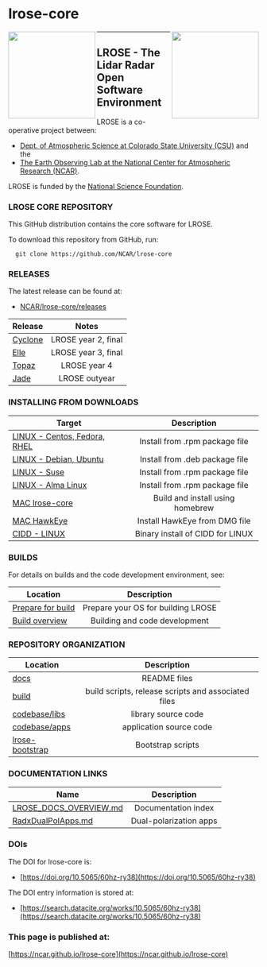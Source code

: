 # lrose-core

<img align="left" width="175" height="175" src="./docs/images/LROSE_logo.small.png">
<img align="right" width="175" height="175" src="./docs/images/spol_dynamo.jpg">

--------------------------------------------

## **LROSE** - The Lidar Radar Open Software Environment

LROSE is a co-operative project between:

  * [Dept. of Atmospheric Science at Colorado State University (CSU)](http://www.atmos.colostate.edu/) and the
  * [The Earth Observing Lab at the National Center for Atmospheric Research (NCAR)](https://www.eol.ucar.edu/content/lidar-radar-open-software-environment).

LROSE is funded by the [National Science Foundation](https://www.nsf.gov).

### LROSE CORE REPOSITORY

This GitHub distribution contains the core software for LROSE.

To download this repository from GitHub, run:

```
  git clone https://github.com/NCAR/lrose-core
```

### RELEASES

The latest release can be found at:

* [NCAR/lrose-core/releases](https://github.com/NCAR/lrose-core/releases)

| Release | Notes  |
| ------- |:------:|
| [Cyclone](https://github.com/nsf-lrose/lrose-cyclone) | LROSE year 2, final |
| [Elle](https://github.com/nsf-lrose/lrose-elle) | LROSE year 3, final |
| [Topaz](https://github.com/nsf-lrose/lrose-topaz) | LROSE year 4 |
| [Jade](https://github.com/nsf-lrose/lrose-jade) | LROSE outyear |


### INSTALLING FROM DOWNLOADS

| Target | Description   |
| ------------- |:-------------:|
| [LINUX - Centos, Fedora, RHEL](./docs/download/download_package_and_install.redhat.md) | Install from .rpm package file |
| [LINUX - Debian, Ubuntu](./docs/download/download_package_and_install.debian.md) | Install from .deb package file |
| [LINUX - Suse](./docs/download/download_package_and_install.suse.md) | Install from .rpm package file |
| [LINUX - Alma Linux](./docs/download/download_package_and_install.redhat.md) | Install from .rpm package file |
| [MAC lrose-core](./docs/download/install_using_homebrew.mac_osx.md) | Build and install using homebrew |
| [MAC HawkEye](./docs/download/hawkeye_install_from_dmg.md) | Install HawkEye from DMG file |
| [CIDD - LINUX](./docs/download/CIDD_binary_download_and_install.linux.md) | Binary install of CIDD for LINUX |

### BUILDS

For details on builds and the code development environment, see:

| Location      | Description   |
| ------------- |:-------------:|
| [Prepare for build](./docs/build/prepare_for_build.md) | Prepare your OS for building LROSE |
| [Build overview](./docs/build/LROSE_build_main_page.md) | Building and code development |

### REPOSITORY ORGANIZATION

| Location      | Description   |
| ------------- |:-------------:|
| [docs](./docs) | README files |
| [build](./build) | build scripts, release scripts and associated files |
| [codebase/libs](./codebase/libs) | library source code |
| [codebase/apps](./codebase/apps) | application source code |
| [lrose-bootstrap](https://github.com/NCAR/lrose-bootstrap) | Bootstrap scripts |

### DOCUMENTATION LINKS

| Name           | Description   |
| -------------- |:-------------:|
| [LROSE_DOCS_OVERVIEW.md](./docs/LROSE_DOCS_OVERVIEW.md) | Documentation index |
| [RadxDualPolApps.md](./docs/apps/radx/dualpol/RadxDualpolApps.md) | Dual-polarization apps |

### DOIs

The DOI for lrose-core is:

* [https://doi.org/10.5065/60hz-ry38](https://doi.org/10.5065/60hz-ry38)

The DOI entry information is stored at:

* [https://search.datacite.org/works/10.5065/60hz-ry38](https://search.datacite.org/works/10.5065/60hz-ry38)

### This page is published at:

[https://ncar.github.io/lrose-core](https://ncar.github.io/lrose-core)

